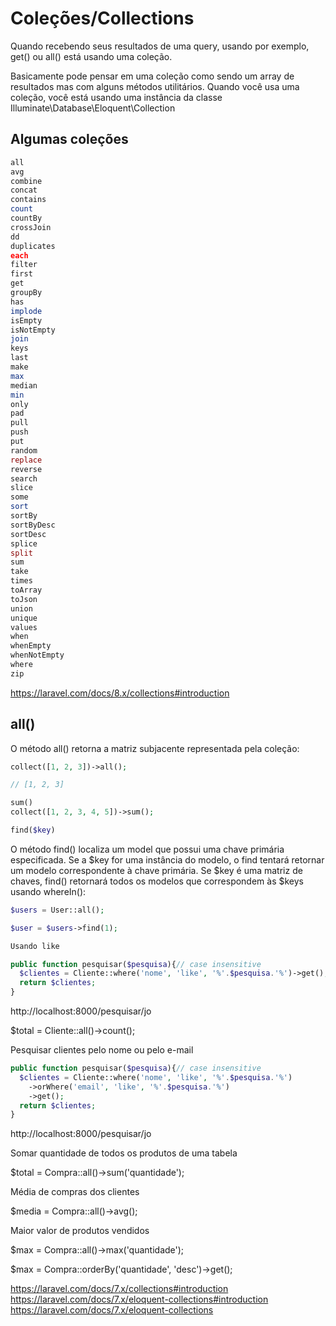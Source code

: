 # Coleções/Collections

Quando recebendo seus resultados de uma query, usando por exemplo, get() ou all() está usando uma coleção.

Basicamente pode pensar em uma coleção como sendo um array de resultados mas com alguns métodos utilitários. Quando você usa uma coleção, você está usando uma instância da classe Illuminate\Database\Eloquent\Collection

## Algumas coleções
```php
all
avg
combine
concat
contains
count
countBy
crossJoin
dd
duplicates
each
filter
first
get
groupBy
has
implode
isEmpty
isNotEmpty
join
keys
last
make
max
median
min
only
pad
pull
push
put
random
replace
reverse
search
slice
some
sort
sortBy
sortByDesc
sortDesc
splice
split
sum
take
times
toArray
toJson
union
unique
values
when
whenEmpty
whenNotEmpty
where
zip
```
https://laravel.com/docs/8.x/collections#introduction

## all()
O método all() retorna a matriz subjacente representada pela coleção:
```php
collect([1, 2, 3])->all();

// [1, 2, 3]

sum()
collect([1, 2, 3, 4, 5])->sum();

find($key)
```
O método find() localiza um model que possui uma chave primária especificada. Se a $key for uma instância do modelo, o find tentará retornar um modelo correspondente à chave primária. Se $key é uma matriz de chaves, find() retornará todos os modelos que correspondem às $keys usando whereIn():
```php
$users = User::all();

$user = $users->find(1);

Usando like

public function pesquisar($pesquisa){// case insensitive
  $clientes = Cliente::where('nome', 'like', '%'.$pesquisa.'%')->get();
  return $clientes;
}
```
http://localhost:8000/pesquisar/jo

$total = Cliente::all()->count();

Pesquisar clientes pelo nome ou pelo e-mail
```php
public function pesquisar($pesquisa){// case insensitive
  $clientes = Cliente::where('nome', 'like', '%'.$pesquisa.'%')
    ->orWhere('email', 'like', '%'.$pesquisa.'%')
    ->get();
  return $clientes;
}
```
http://localhost:8000/pesquisar/jo

Somar quantidade de todos os produtos de uma tabela

$total = Compra::all()->sum('quantidade');

Média de compras dos clientes

$media = Compra::all()->avg();

Maior valor de produtos vendidos

$max = Compra::all()->max('quantidade');

$max = Compra::orderBy('quantidade', 'desc')->get();

https://laravel.com/docs/7.x/collections#introduction
https://laravel.com/docs/7.x/eloquent-collections#introduction
https://laravel.com/docs/7.x/eloquent-collections
